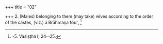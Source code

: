 +++
title = "02"

+++
2. (Males) belonging to them (may take) wives according to the order of the castes, (viz.) a Brāhmaṇa four, [^2] 


[^2]:  -5. Vasiṣṭha I, 24--25.
